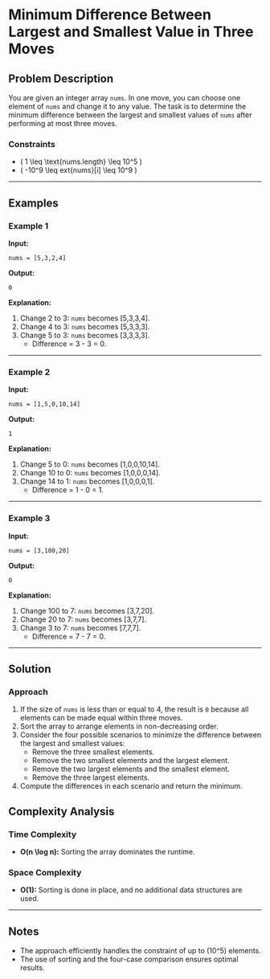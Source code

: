 # Minimum Difference Between Largest and Smallest Value in Three Moves

## Problem Description

You are given an integer array `nums`. In one move, you can choose one element of `nums` and change it to any value. The task is to determine the minimum difference between the largest and smallest values of `nums` after performing at most three moves.

### Constraints
- \( 1 \leq \text{nums.length} \leq 10^5 \)
- \( -10^9 \leq 	ext{nums}[i] \leq 10^9 \)

---

## Examples

### Example 1
**Input:**
```plaintext
nums = [5,3,2,4]
```
**Output:**
```plaintext
0
```
**Explanation:**
1. Change 2 to 3: `nums` becomes [5,3,3,4].
2. Change 4 to 3: `nums` becomes [5,3,3,3].
3. Change 5 to 3: `nums` becomes [3,3,3,3].
   - Difference = 3 - 3 = 0.

---

### Example 2
**Input:**
```plaintext
nums = [1,5,0,10,14]
```
**Output:**
```plaintext
1
```
**Explanation:**
1. Change 5 to 0: `nums` becomes [1,0,0,10,14].
2. Change 10 to 0: `nums` becomes [1,0,0,0,14].
3. Change 14 to 1: `nums` becomes [1,0,0,0,1].
   - Difference = 1 - 0 = 1.

---

### Example 3
**Input:**
```plaintext
nums = [3,100,20]
```
**Output:**
```plaintext
0
```
**Explanation:**
1. Change 100 to 7: `nums` becomes [3,7,20].
2. Change 20 to 7: `nums` becomes [3,7,7].
3. Change 3 to 7: `nums` becomes [7,7,7].
   - Difference = 7 - 7 = 0.

---

## Solution

### Approach
1. If the size of `nums` is less than or equal to 4, the result is `0` because all elements can be made equal within three moves.
2. Sort the array to arrange elements in non-decreasing order.
3. Consider the four possible scenarios to minimize the difference between the largest and smallest values:
   - Remove the three smallest elements.
   - Remove the two smallest elements and the largest element.
   - Remove the two largest elements and the smallest element.
   - Remove the three largest elements.
4. Compute the differences in each scenario and return the minimum.

## Complexity Analysis

### Time Complexity
- **O(n \log n):** Sorting the array dominates the runtime.

### Space Complexity
- **O(1):** Sorting is done in place, and no additional data structures are used.

---


## Notes
- The approach efficiently handles the constraint of up to \(10^5\) elements.
- The use of sorting and the four-case comparison ensures optimal results.

